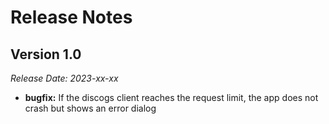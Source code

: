 # Release Notes

## Version 1.0 
*Release Date: 2023-xx-xx*

* **bugfix:** If the discogs client reaches the request limit, the app does not crash but shows an error dialog
 